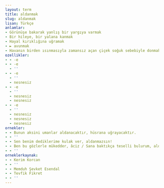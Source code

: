 ```yaml
---
layout: term
title: aldanmak
slug: aldanmak
lisan: Türkçe
anlamlar:
- Görünüşe bakarak yanlış bir yargıya varmak
- Bir hileye, bir yalana kanmak
- Hayal kırıklığına uğramak
- ► avunmak
- Havanın birden ısınmasıyla zamansız açan çiçek soğuk sebebiyle donmak
ozellikler:
- - -e
- - -e
  - ''
- - -e
  - ''
  - nesnesiz
- - -e
  - ''
  - nesnesiz
  - nesnesiz
- - -e
  - ''
  - nesnesiz
  - nesnesiz
  - nesnesiz
ornekler:
- - Bunun aksini umanlar aldanacaktır, hüsrana uğrayacaktır.
- - ''
- - Sen benim dediklerime kulak ver, aldanmazsın!
- - Ben bu gözlerle mükedder, âciz / Sana baktıkça teselli bulurum, aldanırım
- - ''
orneklerkaynak:
- - Kerim Korcan
- - ''
- - Memduh Şevket Esendal
- - Tevfik Fikret
- - ''
---
```

